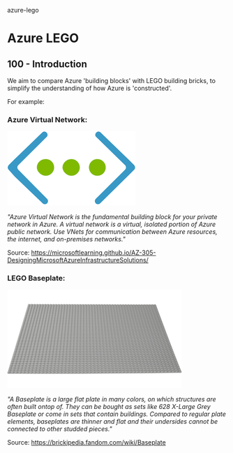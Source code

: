 azure-lego
# Azure LEGO

## 100 - Introduction

We aim to compare Azure 'building blocks' with LEGO building bricks, to simplify the understanding of how Azure is 'constructed'.

For example:

### Azure Virtual Network:

![Azure Virtual Network.](./images/azure-virtual-network-icon.png)

*"Azure Virtual Network is the fundamental building block for your private network in Azure. A virtual network is a virtual, isolated portion of Azure public network. Use VNets for communication between Azure resources, the internet, and on-premises networks."*

Source: https://microsoftlearning.github.io/AZ-305-DesigningMicrosoftAzureInfrastructureSolutions/

### LEGO Baseplate:

![LEGO Baseplate.](./images/lego-baseplate.png)

*"A Baseplate is a large flat plate in many colors, on which structures are often built ontop of. They can be bought as sets like 628 X-Large Grey Baseplate or come in sets that contain buildings. Compared to regular plate elements, baseplates are thinner and flat and their undersides cannot be connected to other studded pieces."*

Source: https://brickipedia.fandom.com/wiki/Baseplate

